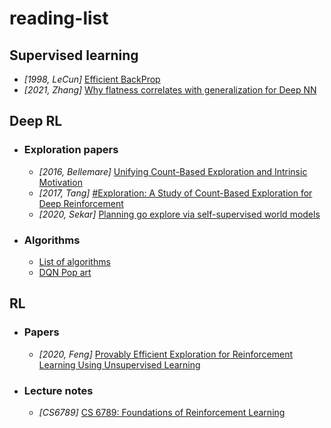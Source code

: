 # reading-list

## Supervised learning
* _[1998, LeCun]_ [Efficient BackProp](http://yann.lecun.com/exdb/publis/pdf/lecun-98b.pdf)
* _[2021, Zhang]_ [Why flatness correlates with generalization for Deep NN](https://arxiv.org/pdf/2103.06219.pdf)


## Deep RL
* ### Exploration papers
  * _[2016, Bellemare]_ [Unifying Count-Based Exploration and Intrinsic Motivation](https://arxiv.org/pdf/1606.01868.pdf)
  * _[2017, Tang]_ [#Exploration: A Study of Count-Based Exploration for Deep Reinforcement](https://arxiv.org/pdf/1611.04717.pdf)
  * _[2020, Sekar]_ [Planning go explore via self-supervised world models](https://arxiv.org/pdf/2005.05960.pdf)
* ### Algorithms
  * [List of algorithms](https://lilianweng.github.io/lil-log/2018/04/08/policy-gradient-algorithms.html)
  * [DQN Pop art](https://arxiv.org/pdf/1602.07714.pdf)



## RL
* ### Papers
  * _[2020, Feng]_ [Provably Efficient Exploration for Reinforcement Learning Using Unsupervised Learning](https://arxiv.org/pdf/2003.06898.pdf)
* ### Lecture notes
  * _[CS6789]_ [CS 6789: Foundations of Reinforcement Learning](https://wensun.github.io/CS6789.html)

